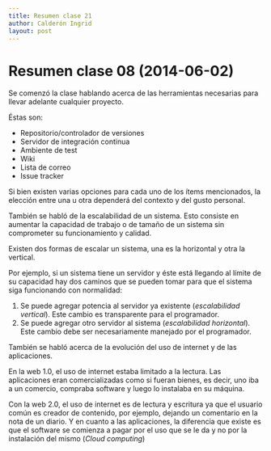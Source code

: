 ```yaml
---
title: Resumen clase 21
author: Calderón Ingrid
layout: post
---
```

Resumen clase 08 (2014-06-02)
===============



Se comenzó la clase hablando acerca de las herramientas necesarias para llevar adelante cualquier proyecto.

Éstas son:

- Repositorio/controlador de versiones
- Servidor de integración continua
- Ambiente de test
- Wiki
- Lista de correo
- Issue tracker

Si bien existen varias opciones para cada uno de los ítems mencionados, la elección entre una u otra dependerá del contexto y del gusto personal.

También se habló de la escalabilidad de un sistema. Esto consiste en aumentar la capacidad de trabajo o de tamaño de un sistema sin comprometer su funcionamiento y calidad.

Existen dos formas de escalar un sistema, una es la horizontal y otra la vertical.

Por ejemplo, si un sistema tiene un servidor y éste está llegando al límite de su capacidad hay dos caminos que se pueden tomar para que el sistema siga funcionando con normalidad:

1) Se puede agregar potencia al servidor ya existente (*escalabilidad vertical*). Este cambio es transparente para el programador.
2) Se puede agregar otro servidor al sistema (*escalabilidad horizontal*). Este cambio debe ser necesariamente manejado por el programador.

También se habló acerca de la evolución del uso de internet y de las aplicaciones.

En la web 1.0, el uso de internet estaba limitado a la lectura. Las aplicaciones eran comercializadas como si fueran bienes, es decir, uno iba a un comercio, compraba software y luego lo instalaba en su máquina.

Con la web 2.0, el uso de internet es de lectura y escritura ya que el usuario común es creador de contenido, por ejemplo, dejando un comentario en la nota de un diario. Y en cuanto a las aplicaciones, la diferencia que existe es que el software se comienza a pagar por el uso que se le da y no por la instalación del mismo (*Cloud computing*)
